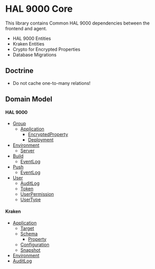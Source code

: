 # HAL 9000 Core

This library contains Common HAL 9000 dependencies between the frontend and agent.

- HAL 9000 Entities
- Kraken Entities
- Crypto for Encrypted Properties
- Database Migrations

## Doctrine

- Do not cache one-to-many relations!

## Domain Model

#### HAL 9000

- [Group](src/Entity/Group.php)
    - [Application](src/Entity/Application.php)
        - [EncryptedProperty](src/Entity/EncryptedProperty.php)
        - [Deployment](src/Entity/Deployment.php)
- [Environment](src/Entity/Environment.php)
    - [Server](src/Entity/Server.php)
- [Build](src/Entity/Build.php)
    - [EventLog](src/Entity/EventLog.php)
- [Push](src/Entity/Push.php)
    - [EventLog](src/Entity/EventLog.php)
- [User](src/Entity/User.php)
    - [AuditLog](src/Entity/AuditLog.php)
    - [Token](src/Entity/Token.php)
    - [UserPermission](src/Entity/UserPermission.php)
    - [UserType](src/Entity/UserType.php)

#### Kraken

- [Application](src-kraken/Entity/Application.php)
    - [Target](src-kraken/Entity/Target.php)
    - [Schema](src-kraken/Entity/Schema.php)
        - [Property](src-kraken/Entity/Property.php)
    - [Configuration](src-kraken/Entity/Configuration.php)
    - [Snapshot](src-kraken/Entity/Snapshot.php)
- [Environment](src-kraken/Entity/Environment.php)
- [AuditLog](src-kraken/Entity/AuditLog.php)
